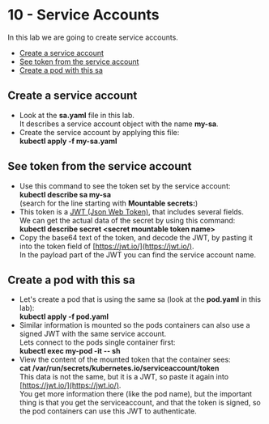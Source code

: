 # 10 - Service Accounts

In this lab we are going to create service accounts.


- [Create a service account](#Create-a-service-account)
- [See token from the service account](#See-token-from-the-service-account)
- [Create a pod with this sa](#Create-a-pod-with-this-sa)

## Create a service account

- Look at the **sa.yaml** file in this lab.  
It describes a service account object with the name **my-sa**.
- Create the service account by applying this file:  
**kubectl apply -f my-sa.yaml**

## See token from the service account

- Use this command to see the token set by the service account:  
**kubectl describe sa my-sa**  
(search for the line starting with **Mountable secrets:**)
- This token is a [JWT (Json Web Token)](https://en.wikipedia.org/wiki/JSON_Web_Token), that includes several fields.  
We can get the actual data of the secret by using this command:  
**kubectl describe secret \<secret mountable token name\>**
- Copy the base64 text of the token, and decode the JWT, by pasting it into the token field of [https://jwt.io/](https://jwt.io/).  
In the payload part of the JWT you can find the service account name.

## Create a pod with this sa

- Let's create a pod that is using the same sa (look at the **pod.yaml** in this lab):  
**kubectl apply -f pod.yaml**
- Similar information is mounted so the pods containers can also use a signed JWT with the same service account.  
Lets connect to the pods single container first:  
**kubectl exec my-pod -it -- sh**
- View the content of the mounted token that the container sees:  
**cat /var/run/secrets/kubernetes.io/serviceaccount/token**  
This data is not the same, but it is a JWT, so paste it again into [https://jwt.io/](https://jwt.io/).  
You get more information there (like the pod name), but the important thing is that you get the serviceaccount, and that the token is signed, so the pod containers can use this JWT to authenticate.

